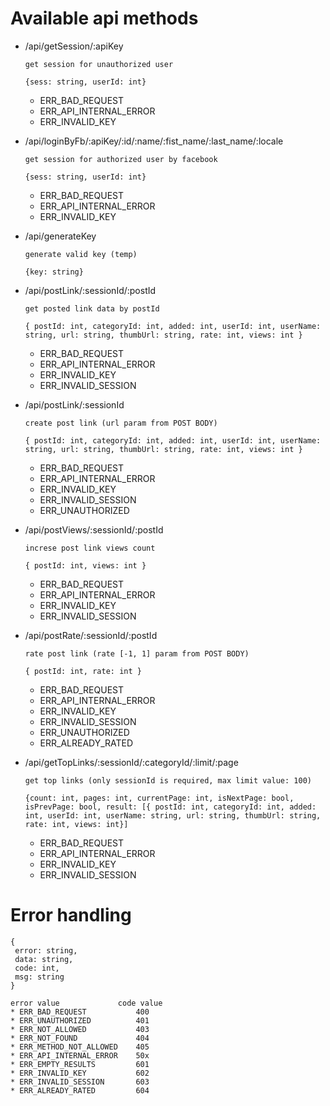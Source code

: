 # Available api methods

- /api/getSession/:apiKey
    ```
    get session for unauthorized user
    ```
    ```
    {sess: string, userId: int}
    ```
    * ERR_BAD_REQUEST
    * ERR_API_INTERNAL_ERROR
    * ERR_INVALID_KEY

- /api/loginByFb/:apiKey/:id/:name/:fist_name/:last_name/:locale
    ```
    get session for authorized user by facebook
    ```
    ```
    {sess: string, userId: int}
    ```
    * ERR_BAD_REQUEST
    * ERR_API_INTERNAL_ERROR
    * ERR_INVALID_KEY

- /api/generateKey
    ```
    generate valid key (temp)
    ```
    ```
    {key: string}
    ```
- /api/postLink/:sessionId/:postId
    ```
    get posted link data by postId
    ```
    ```
    { postId: int, categoryId: int, added: int, userId: int, userName: string, url: string, thumbUrl: string, rate: int, views: int }
    ```
    * ERR_BAD_REQUEST
    * ERR_API_INTERNAL_ERROR
    * ERR_INVALID_KEY
    * ERR_INVALID_SESSION
- /api/postLink/:sessionId
    ```
    create post link (url param from POST BODY)
    ```
    ```
    { postId: int, categoryId: int, added: int, userId: int, userName: string, url: string, thumbUrl: string, rate: int, views: int }
    ```
    * ERR_BAD_REQUEST
    * ERR_API_INTERNAL_ERROR
    * ERR_INVALID_KEY
    * ERR_INVALID_SESSION
    * ERR_UNAUTHORIZED
- /api/postViews/:sessionId/:postId
    ```
    increse post link views count
    ```
    ```
    { postId: int, views: int }
    ```

    * ERR_BAD_REQUEST
    * ERR_API_INTERNAL_ERROR
    * ERR_INVALID_KEY
    * ERR_INVALID_SESSION
- /api/postRate/:sessionId/:postId
    ```
    rate post link (rate [-1, 1] param from POST BODY)
    ```
    ```
    { postId: int, rate: int }
    ```
    * ERR_BAD_REQUEST
    * ERR_API_INTERNAL_ERROR
    * ERR_INVALID_KEY
    * ERR_INVALID_SESSION
    * ERR_UNAUTHORIZED
    * ERR_ALREADY_RATED
- /api/getTopLinks/:sessionId/:categoryId/:limit/:page
    ```
    get top links (only sessionId is required, max limit value: 100)
    ```
    ```
    {count: int, pages: int, currentPage: int, isNextPage: bool, isPrevPage: bool, result: [{ postId: int, categoryId: int, added: int, userId: int, userName: string, url: string, thumbUrl: string, rate: int, views: int}]
    ```
    * ERR_BAD_REQUEST
    * ERR_API_INTERNAL_ERROR
    * ERR_INVALID_KEY
    * ERR_INVALID_SESSION

# Error handling

```
{
 error: string,
 data: string,
 code: int,
 msg: string
}
```

```
error value             code value
* ERR_BAD_REQUEST           400
* ERR_UNAUTHORIZED          401
* ERR_NOT_ALLOWED           403
* ERR_NOT_FOUND             404
* ERR_METHOD_NOT_ALLOWED    405
* ERR_API_INTERNAL_ERROR    50x
* ERR_EMPTY_RESULTS         601
* ERR_INVALID_KEY           602
* ERR_INVALID_SESSION       603
* ERR_ALREADY_RATED         604
```